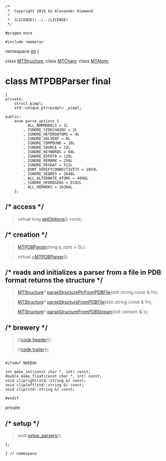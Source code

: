 ~~~ { .cpp }
/*
 *  Copyright 2016 by Alexander Diemand
 *
 *  [LICENSE](../../LICENSE)
 */

#pragma once

#include <memory>

~~~

namespace [mt](namespace_mt.list) {

class [MTStructure](MTStructure.hpp.md);
class [MTChain](MTChain.hpp.md);
class [MTAtom](MTAtom.hpp.md);

# class MTPDBParser final
~~~ { .cpp }
{
private:
	struct pimpl;
	std::unique_ptr<pimpl> _pimpl;

public:
	enum parse_options {
		  ALL_NMRMODELS = 1L
		, IGNORE_SIDECHAINS = 2L
		, IGNORE_HETEROATOMS = 4L
		, IGNORE_SOLVENT = 8L
		, IGNORE_COMPOUND = 16L
		, IGNORE_SOURCE = 32L
		, IGNORE_KEYWORDS = 64L
		, IGNORE_EXPDTA = 128L
		, IGNORE_REMARK = 256L
		, IGNORE_REVDAT = 512L
		, DONT_VERIFYCONNECTIVITY = 1024L
		, IGNORE_SEQRES = 2048L 
		, ALL_ALTERNATE_ATOMS = 4096L
		, IGNORE_HYDROGENS = 8192L
		, ALL_REMARKS = 16384L
	};
~~~

## /* access */

>virtual long [getOptions](MTPDBParser_ctor.cpp.md)() const;

## /* creation */

>[MTPDBParser](MTPDBParser_ctor.cpp.md)(long p_opts = 0L);

>virtual [~MTPDBParser](MTPDBParser_dtor.cpp.md)();

## /* reads and initializes a parser from a file in PDB format returns the structure */

>[MTStructure](MTStructure.hpp)* [parseStructurePtrFromPDBFile](MTPDBParser_parseStructureFromPDB.cpp.md)(std::string const & fn);

>[MTStructure](MTStructure.hpp)* [parseStructureFromPDBFile](MTPDBParser_parseStructureFromPDB.cpp.md)(std::string const & fn);

>[MTStructure](MTStructure.hpp)* [parseStructureFromPDBStream](MTPDBParser_parseStructureFromPDB.cpp.md)(std::istream & s);

## /* brewery */

>//[code header](MTPDBParser_-alpha-.md)();

>//[code trailer](MTPDBParser_-omega-.md)();

~~~ { .cpp }

#ifndef NDEBUG

int make_int(const char *, int) const;
double make_float(const char *, int) const;
void clipright(std::string &) const;
void clipleft(std::string &) const;
void clip(std::string &) const;

#endif

~~~

private:

## /* setup */

>void [setup_parsers](MTPDBParser_parsers.cpp.md)();


~~~ { .cpp }
};

} // namespace
~~~
